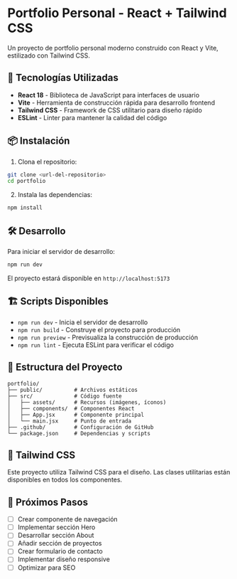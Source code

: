 # Portfolio Personal - React + Tailwind CSS

Un proyecto de portfolio personal moderno construido con React y Vite, estilizado con Tailwind CSS.

## 🚀 Tecnologías Utilizadas

- **React 18** - Biblioteca de JavaScript para interfaces de usuario
- **Vite** - Herramienta de construcción rápida para desarrollo frontend
- **Tailwind CSS** - Framework de CSS utilitario para diseño rápido
- **ESLint** - Linter para mantener la calidad del código

## 📦 Instalación

1. Clona el repositorio:

```bash
git clone <url-del-repositorio>
cd portfolio
```

2. Instala las dependencias:

```bash
npm install
```

## 🛠️ Desarrollo

Para iniciar el servidor de desarrollo:

```bash
npm run dev
```

El proyecto estará disponible en `http://localhost:5173`

## 🏗️ Scripts Disponibles

- `npm run dev` - Inicia el servidor de desarrollo
- `npm run build` - Construye el proyecto para producción
- `npm run preview` - Previsualiza la construcción de producción
- `npm run lint` - Ejecuta ESLint para verificar el código

## 📂 Estructura del Proyecto

```
portfolio/
├── public/          # Archivos estáticos
├── src/             # Código fuente
│   ├── assets/      # Recursos (imágenes, íconos)
│   ├── components/  # Componentes React
│   ├── App.jsx      # Componente principal
│   └── main.jsx     # Punto de entrada
├── .github/         # Configuración de GitHub
└── package.json     # Dependencias y scripts
```

## 🎨 Tailwind CSS

Este proyecto utiliza Tailwind CSS para el diseño. Las clases utilitarias están disponibles en todos los componentes.

## 📝 Próximos Pasos

- [ ] Crear componente de navegación
- [ ] Implementar sección Hero
- [ ] Desarrollar sección About
- [ ] Añadir sección de proyectos
- [ ] Crear formulario de contacto
- [ ] Implementar diseño responsive
- [ ] Optimizar para SEO
